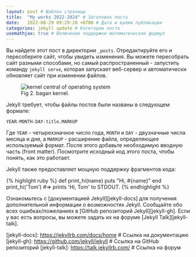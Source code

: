 ```yaml
---
layout: post # Шаблон страницы
title:  "My works 2022-2024" # Заголовок поста
date:   2022-08-29 09:29:20 +0700 # Дата и время публикации
categories: jekyll update # Категории поста
usemathjax: true # Включение поддержки математических формул
---
```



Вы найдете этот пост в директории `_posts`. Отредактируйте его и пересоберите сайт, чтобы увидеть изменения. Вы можете пересобрать сайт разными способами, но самый распространенный - запустить команду `jekyll serve`, которая запускает веб-сервер и автоматически обновляет сайт при изменении файлов.
<figure>
<img src="/apa-itu-shell/kernel.png" alt="kernel central of operating system">
<figcaption>Fig 2. bagan kernel.</figcaption>
</figure>


Jekyll требует, чтобы файлы постов были названы в следующем формате:

`YEAR-MONTH-DAY-title.MARKUP`

Где `YEAR` - четырехзначное число года, `MONTH` и `DAY` - двузначные числа месяца и дня, а `MARKUP` - расширение файла, определяющее используемый формат. После этого добавьте необходимую вводную часть (front matter). Посмотрите исходный код этого поста, чтобы понять, как это работает.

Jekyll также предоставляет мощную поддержку фрагментов кода:

{% highlight ruby %}
def print_hi(name)
  puts "Hi, #{name}"
end
print_hi('Tom')
#=> prints 'Hi, Tom' to STDOUT.
{% endhighlight %}

Ознакомьтесь с [документацией Jekyll][jekyll-docs] для получения дополнительной информации о возможностях Jekyll. Сообщайте обо всех ошибках/пожеланиях в [GitHub репозиторий Jekyll][jekyll-gh]. Если у вас есть вопросы, вы можете задать их на форуме [Jekyll Talk][jekyll-talk].

[jekyll-docs]: https://jekyllrb.com/docs/home # Ссылка на документацию
[jekyll-gh]:   https://github.com/jekyll/jekyll # Ссылка на GitHub репозиторий
[jekyll-talk]: https://talk.jekyllrb.com/ # Ссылка на форум
